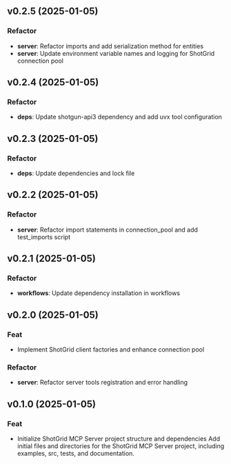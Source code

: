 ## v0.2.5 (2025-01-05)

### Refactor

- **server**: Refactor imports and add serialization method for entities
- **server**: Update environment variable names and logging for ShotGrid connection pool

## v0.2.4 (2025-01-05)

### Refactor

- **deps**: Update shotgun-api3 dependency and add uvx tool configuration

## v0.2.3 (2025-01-05)

### Refactor

- **deps**: Update dependencies and lock file

## v0.2.2 (2025-01-05)

### Refactor

- **server**: Refactor import statements in connection_pool and add test_imports script

## v0.2.1 (2025-01-05)

### Refactor

- **workflows**: Update dependency installation in workflows

## v0.2.0 (2025-01-05)

### Feat

- Implement ShotGrid client factories and enhance connection pool

### Refactor

- **server**: Refactor server tools registration and error handling

## v0.1.0 (2025-01-05)

### Feat

- Initialize ShotGrid MCP Server project structure and dependencies Add initial files and directories for the ShotGrid MCP Server project, including examples, src, tests, and documentation.
